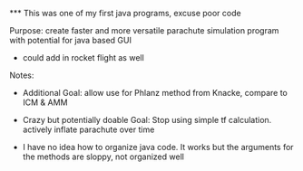 *** This was one of my first java programs, excuse poor code

Purpose: create faster and more versatile parachute simulation program with potential for java based GUI
  - could add in rocket flight as well

Notes:
  - Additional Goal: allow use for Phlanz method from Knacke, compare to ICM & AMM
  - Crazy but potentially doable Goal: Stop using simple tf calculation. actively inflate parachute over time

  - I have no idea how to organize java code. It works but the arguments for the methods are sloppy, not organized well
